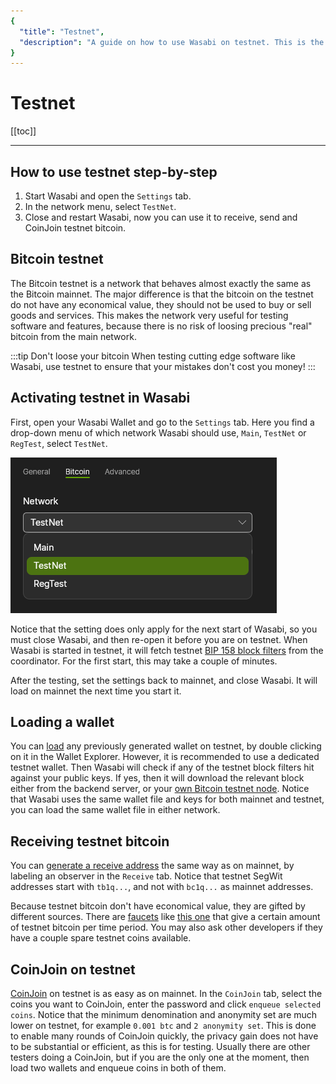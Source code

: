 ```yaml
---
{
  "title": "Testnet",
  "description": "A guide on how to use Wasabi on testnet. This is the Wasabi documentation, an archive of knowledge about the open-source, non-custodial and privacy-focused Bitcoin wallet for desktop."
}
---
```


# Testnet

[[toc]]

---

## How to use testnet step-by-step

1. Start Wasabi and open the `Settings` tab.
2. In the network menu, select `TestNet`.
3. Close and restart Wasabi, now you can use it to receive, send and CoinJoin testnet bitcoin.

## Bitcoin testnet

The Bitcoin testnet is a network that behaves almost exactly the same as the Bitcoin mainnet.
The major difference is that the bitcoin on the testnet do not have any economical value, they should not be used to buy or sell goods and services.
This makes the network very useful for testing software and features, because there is no risk of loosing precious "real" bitcoin from the main network.

:::tip Don't loose your bitcoin
When testing cutting edge software like Wasabi, use testnet to ensure that your mistakes don't cost you money!
:::

## Activating testnet in Wasabi

First, open your Wasabi Wallet and go to the `Settings` tab.
Here you find a drop-down menu of which network Wasabi should use, `Main`, `TestNet` or `RegTest`, select `TestNet`.

![](/SettingsNetwork.png)

Notice that the setting does only apply for the next start of Wasabi, so you must close Wasabi, and then re-open it before you are on testnet.
When Wasabi is started in testnet, it will fetch testnet [BIP 158 block filters](/using-wasabi/BIPs.md#bip-158-compact-block-filters-for-light-clients) from the coordinator.
For the first start, this may take a couple of minutes.

After the testing, set the settings back to mainnet, and close Wasabi.
It will load on mainnet the next time you start it.

## Loading a wallet

You can [load](/using-wasabi/WalletLoad.md) any previously generated wallet on testnet, by double clicking on it in the Wallet Explorer.
However, it is recommended to use a dedicated testnet wallet.
Then Wasabi will check if any of the testnet block filters hit against your public keys.
If yes, then it will download the relevant block either from the backend server, or your [own Bitcoin testnet node](/using-wasabi/BitcoinFullNode.md).
Notice that Wasabi uses the same wallet file and keys for both mainnet and testnet, you can load the same wallet file in either network.

## Receiving testnet bitcoin

You can [generate a receive address](/using-wasabi/Receive.md) the same way as on mainnet, by labeling an observer in the `Receive` tab.
Notice that testnet SegWit addresses start with `tb1q...`, and not with `bc1q...` as mainnet addresses.

Because testnet bitcoin don't have economical value, they are gifted by different sources.
There are [faucets](https://en.bitcoin.it/wiki/Testnet#Faucets) like [this one](https://testnet-faucet.mempool.co/) that give a certain amount of testnet bitcoin per time period.
You may also ask other developers if they have a couple spare testnet coins available.

## CoinJoin on testnet

[CoinJoin](/using-wasabi/CoinJoin.md) on testnet is as easy as on mainnet.
In the `CoinJoin` tab, select the coins you want to CoinJoin, enter the password and click `enqueue selected coins`.
Notice that the minimum denomination and anonymity set are much lower on testnet, for example `0.001 btc` and `2 anonymity set`.
This is done to enable many rounds of CoinJoin quickly, the privacy gain does not have to be substantial or efficient, as this is for testing.
Usually there are other testers doing a CoinJoin, but if you are the only one at the moment, then load two wallets and enqueue coins in both of them.
